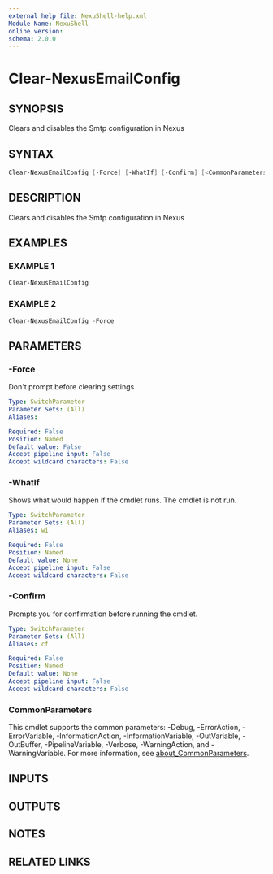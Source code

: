 ```yaml
---
external help file: NexuShell-help.xml
Module Name: NexuShell
online version:
schema: 2.0.0
---
```


# Clear-NexusEmailConfig

## SYNOPSIS

Clears and disables the Smtp configuration in Nexus

## SYNTAX

```powershell
Clear-NexusEmailConfig [-Force] [-WhatIf] [-Confirm] [<CommonParameters>]
```

## DESCRIPTION

Clears and disables the Smtp configuration in Nexus

## EXAMPLES

### EXAMPLE 1

```powershell
Clear-NexusEmailConfig
```

### EXAMPLE 2

```powershell
Clear-NexusEmailConfig -Force
```

## PARAMETERS

### -Force

Don't prompt before clearing settings

```yaml
Type: SwitchParameter
Parameter Sets: (All)
Aliases:

Required: False
Position: Named
Default value: False
Accept pipeline input: False
Accept wildcard characters: False
```

### -WhatIf

Shows what would happen if the cmdlet runs.
The cmdlet is not run.

```yaml
Type: SwitchParameter
Parameter Sets: (All)
Aliases: wi

Required: False
Position: Named
Default value: None
Accept pipeline input: False
Accept wildcard characters: False
```

### -Confirm

Prompts you for confirmation before running the cmdlet.

```yaml
Type: SwitchParameter
Parameter Sets: (All)
Aliases: cf

Required: False
Position: Named
Default value: None
Accept pipeline input: False
Accept wildcard characters: False
```

### CommonParameters

This cmdlet supports the common parameters: -Debug, -ErrorAction, -ErrorVariable, -InformationAction, -InformationVariable, -OutVariable, -OutBuffer, -PipelineVariable, -Verbose, -WarningAction, and -WarningVariable. For more information, see [about_CommonParameters](http://go.microsoft.com/fwlink/?LinkID=113216).

## INPUTS

## OUTPUTS

## NOTES

## RELATED LINKS
